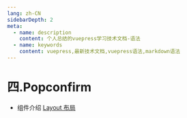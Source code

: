 ```yaml
---
lang: zh-CN
sidebarDepth: 2
meta:
  - name: description
    content: 个人总结的vuepress学习技术文档-语法
  - name: keywords
    content: vuepress,最新技术文档,vuepress语法,markdown语法
---
```


# 四.Popconfirm

- 组件介绍
  [Layout 布局](https://element-plus.gitee.io/#/zh-CN/component/layout)